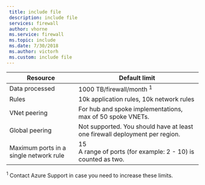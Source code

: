 ```yaml
---
 title: include file
 description: include file
 services: firewall
 author: vhorne
 ms.service: firewall
 ms.topic: include
 ms.date: 7/30/2018
 ms.author: victorh
 ms.custom: include file
---
```


| Resource | Default limit |
| --- | --- |
| Data processed |1000 TB/firewall/month <sup>1</sup> |
|Rules|10k application rules, 10k network rules|
|VNet peering|For hub and spoke implementations, max of 50 spoke VNETs.|
|Global peering|Not supported. You should have at least one firewall deployment per region.|
|Maximum ports in a single network rule|15<br>A range of ports (for example: 2 - 10) is counted as two.


<sup>1</sup> Contact Azure Support in case you need to increase these limits.

